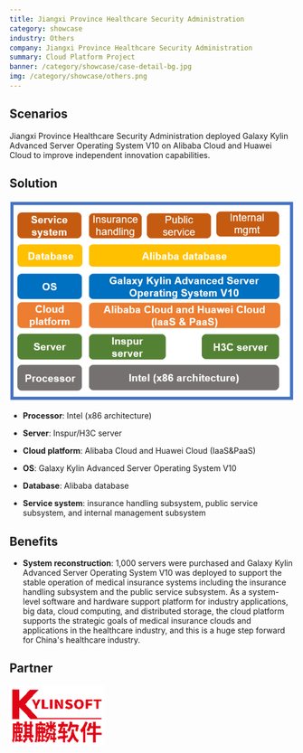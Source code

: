 ```yaml
---
title: Jiangxi Province Healthcare Security Administration
category: showcase
industry: Others
company: Jiangxi Province Healthcare Security Administration
summary: Cloud Platform Project
banner: /category/showcase/case-detail-bg.jpg
img: /category/showcase/others.png
---
```


## **Scenarios**

Jiangxi Province Healthcare Security Administration deployed Galaxy Kylin Advanced Server Operating System V10 on Alibaba Cloud and Huawei Cloud to improve independent innovation capabilities.

## **Solution**

<div class="case-img"><img src="./er3.png"/></div>

- **Processor**: Intel (x86 architecture)

- **Server**: Inspur/H3C server

- **Cloud platform**: Alibaba Cloud and Huawei Cloud (IaaS&PaaS)

- **OS**: Galaxy Kylin Advanced Server Operating System V10

- **Database**: Alibaba database

- **Service system**: insurance handling subsystem, public service subsystem, and internal management subsystem

## **Benefits**

- **System reconstruction**: 1,000 servers were purchased and Galaxy Kylin Advanced Server Operating System V10 was deployed to support the stable operation of medical insurance systems including the insurance handling subsystem and the public service subsystem. As a system-level software and hardware support platform for industry applications, big data, cloud computing, and distributed storage, the cloud platform supports the strategic goals of medical insurance clouds and applications in the healthcare industry, and this is a huge step forward for China's healthcare industry.

## **Partner** 

<img src="./qiling.png"/>
